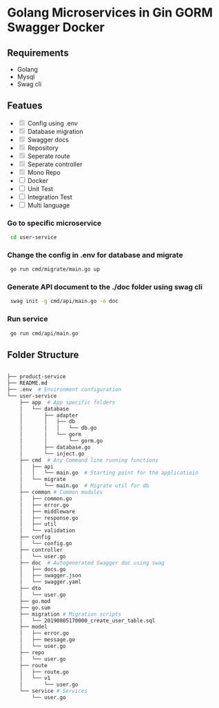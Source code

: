 # Golang Microservices in Gin GORM Swagger Docker

## Requirements

* Golang
* Mysql
* Swag cli

## Featues

- <input type="checkbox" disabled checked /> Config using .env
- <input type="checkbox" disabled checked /> Database migration 
- <input type="checkbox" disabled checked /> Swagger docs
- <input type="checkbox" disabled checked /> Repository
- <input type="checkbox" disabled checked /> Seperate route
- <input type="checkbox" disabled checked /> Seperate controller
- <input type="checkbox" disabled checked /> Mono Repo
- <input type="checkbox"   /> Docker
- <input type="checkbox"   /> Unit Test
- <input type="checkbox"   /> Integration Test
- <input type="checkbox"   /> Multi language

###  Go to specific microservice
```sh
 cd user-service
```
### Change the config in .env for database and migrate

```sh
 go run cmd/migrate/main.go up
```

###  Generate API document to the ./doc folder using <strong>swag cli</strong>
```sh
 swag init -g cmd/api/main.go -o doc
```

###  Run service
```sh
 go run cmd/api/main.go
```

## Folder Structure

```sh

├── product-service
├── README.md
├── .env  # Environment configuration
└── user-service
    ├── app  # App specific folders
    │   └── database
    │       ├── adapter
    │       │   ├── db
    │       │   │   └── db.go
    │       │   └── gorm
    │       │       └── gorm.go
    │       ├── database.go
    │       └── inject.go
    ├── cmd  # Any Command line running functions
    │   ├── api
    │   │   └── main.go  # Starting point for the applicatioin
    │   └── migrate
    │       └── main.go  # Migrate util for db
    ├── common # Common modules
    │   ├── common.go
    │   ├── error.go
    │   ├── middleware
    │   ├── response.go
    │   ├── util
    │   └── validation
    ├── config
    │   └── config.go
    ├── controller
    │   └── user.go
    ├── doc  # Autogenerated Swagger doc using swag
    │   ├── docs.go
    │   ├── swagger.json
    │   └── swagger.yaml
    ├── dto
    │   └── user.go
    ├── go.mod
    ├── go.sum
    ├── migration # Migration scripts
    │   └── 20190805170000_create_user_table.sql
    ├── model
    │   ├── error.go
    │   ├── message.go
    │   └── user.go
    ├── repo
    │   └── user.go
    ├── route
    │   ├── route.go
    │   └── v1
    │       └── user.go
    └── service # Services
        └── user.go

```
